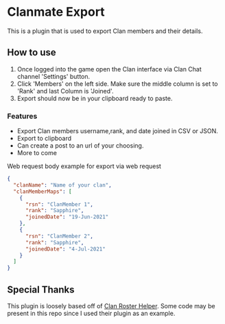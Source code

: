 # Clanmate Export
This is a plugin that is used to export Clan members and their details.

## How to use
1. Once logged into the game open the Clan interface via Clan Chat channel 'Settings' button.
2. Click 'Members' on the left side. Make sure the middle column is set to 'Rank' and last Column is 'Joined'.
3. Export should now be in your clipboard ready to paste.

### Features
* Export Clan members username,rank, and date joined in CSV or JSON.
* Export to clipboard
* Can create a post to an url of your choosing.
* More to come

 



Web request body example for export via web request
```json
{
  "clanName": "Name of your clan",
  "clanMemberMaps": [
    {
      "rsn": "ClanMember 1",
      "rank": "Sapphire",
      "joinedDate": "19-Jun-2021"
    },
    {
      "rsn": "ClanMember 2",
      "rank": "Sapphire",
      "joinedDate": "4-Jul-2021"
    }
  ]
}
```


## Special Thanks
This plugin is loosely based off of [Clan Roster Helper](https://github.com/simbleau/third-party-roster). 
Some code may be present in this repo since I used their plugin as an example.